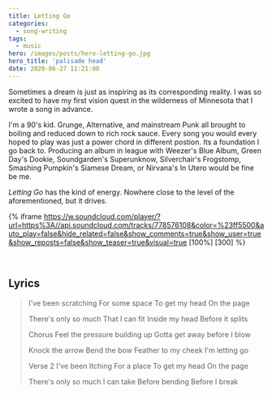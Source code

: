 ```yaml
---
title: Letting Go
categories:
  - song-writing
tags:
  - music
hero: /images/posts/hero-letting-go.jpg
hero_title: 'palisade head'
date: 2020-06-27 11:21:08
---
```


Sometimes a dream is just as inspiring as its corresponding reality. I was so excited to have my first vision quest in the wilderness of Minnesota that I wrote a song in advance.

<!-- more -->

I'm a 90's kid.  Grunge, Alternative, and mainstream Punk all brought to boiling and reduced down to rich rock sauce.  Every song you would every hoped to play was just a power chord in different postion.  Its a foundation I go back to.  Producing an album in league with Weezer's Blue Album, Green Day's Dookie, Soundgarden's Superunknow, Silverchair's Frogstomp, Smashing Pumpkin's Siamese Dream, or Nirvana's In Utero would be fine be me. 

*Letting Go* has the kind of energy.  Nowhere close to the level of the aforementioned, but it drives.  

{% iframe https://w.soundcloud.com/player/?url=https%3A//api.soundcloud.com/tracks/778576108&color=%23ff5500&auto_play=false&hide_related=false&show_comments=true&show_user=true&show_reposts=false&show_teaser=true&visual=true [100%] [300] %}

&nbsp;
## Lyrics

>I've been scratching
>For some space
>To get my head
>On the page
>
>There's only so much
>That I can fit
>Inside my head
>Before it splits
>
>Chorus
>Feel the pressure
>building up
>Gotta get away
>before I blow
>
>Knock the arrow
>Bend the bow
>Feather to my cheek
>I'm letting go
>
>Verse 2
>I've been Itching
>For a place
>To get my head
>On the page
>
>There's only so much
>I can take
>Before bending
>Before I break